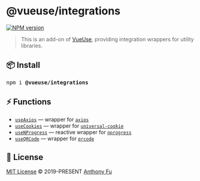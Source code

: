 # @vueuse/integrations

[![NPM version](https://img.shields.io/npm/v/@vueuse/integrations?color=a1b858)](https://www.npmjs.com/package/@vueuse/integrations)

> This is an add-on of [VueUse](https://github.com/antfu/vueuse), providing integration wrappers for utility libraries.

## 📦 Install

<pre class='language-bash'>
npm i <b>@vueuse/integrations</b>
</pre>

## ⚡ Functions

<!--GENERATED LIST, DO NOT MODIFY MANUALLY-->
<!--FUNCTIONS_LIST_STARTS-->
  - [`useAxios`](https://vitepress--vueuse..netlify.app/integrations/useAxios/) — wrapper for [`axios`](https://github.com/axios/axios)
  - [`useCookies`](https://vitepress--vueuse..netlify.app/integrations/useCookies/) — wrapper for [`universal-cookie`](https://www.npmjs.com/package/universal-cookie)
  - [`useNProgress`](https://vitepress--vueuse..netlify.app/integrations/useNProgress/) — reactive wrapper for [`nprogress`](https://github.com/rstacruz/nprogress)
  - [`useQRCode`](https://vitepress--vueuse..netlify.app/integrations/useQRCode/) — wrapper for [`qrcode`](https://github.com/soldair/node-qrcode)


<!--FUNCTIONS_LIST_ENDS-->

## 📄 License

[MIT License](https://github.com/antfu/vueuse/blob/master/LICENSE) © 2019-PRESENT [Anthony Fu](https://github.com/antfu)
